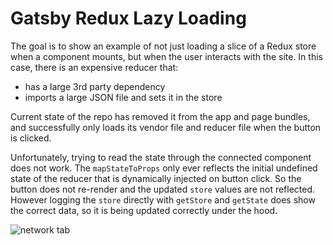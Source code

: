 # Gatsby Redux Lazy Loading

The goal is to show an example of not just loading a slice of a Redux store when a component mounts, but when the user interacts with the site. In this case, there is an expensive reducer that:

- has a large 3rd party dependency
- imports a large JSON file and sets it in the store

Current state of the repo has removed it from the app and page bundles, and successfully only loads its vendor file and reducer file when the button is clicked.

Unfortunately, trying to read the state through the connected component does not work. The `mapStateToProps` only ever reflects the initial undefined state of the reducer that is dynamically injected on button click. So the button does not re-render and the updated `store` values are not reflected. However logging the `store` directly with `getStore` and `getState` does show the correct data, so it is being updated correctly under the hood.

![network tab](https://github.com/gatsby-inc/gatsby-redux-code-splitting-example/static/screenshot.png)
